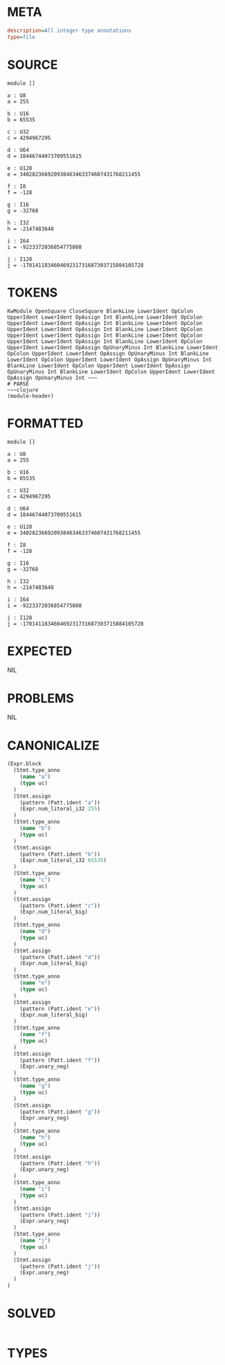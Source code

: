 # META
~~~ini
description=All integer type annotations
type=file
~~~
# SOURCE
~~~roc
module []

a : U8
a = 255

b : U16
b = 65535

c : U32
c = 4294967295

d : U64
d = 18446744073709551615

e : U128
e = 340282366920938463463374607431768211455

f : I8
f = -128

g : I16
g = -32768

h : I32
h = -2147483648

i : I64
i = -9223372036854775808

j : I128
j = -170141183460469231731687303715884105728
~~~
# TOKENS
~~~text
KwModule OpenSquare CloseSquare BlankLine LowerIdent OpColon UpperIdent LowerIdent OpAssign Int BlankLine LowerIdent OpColon UpperIdent LowerIdent OpAssign Int BlankLine LowerIdent OpColon UpperIdent LowerIdent OpAssign Int BlankLine LowerIdent OpColon UpperIdent LowerIdent OpAssign Int BlankLine LowerIdent OpColon UpperIdent LowerIdent OpAssign Int BlankLine LowerIdent OpColon UpperIdent LowerIdent OpAssign OpUnaryMinus Int BlankLine LowerIdent OpColon UpperIdent LowerIdent OpAssign OpUnaryMinus Int BlankLine LowerIdent OpColon UpperIdent LowerIdent OpAssign OpUnaryMinus Int BlankLine LowerIdent OpColon UpperIdent LowerIdent OpAssign OpUnaryMinus Int BlankLine LowerIdent OpColon UpperIdent LowerIdent OpAssign OpUnaryMinus Int ~~~
# PARSE
~~~clojure
(module-header)
~~~
# FORMATTED
~~~roc
module []

a : U8
a = 255

b : U16
b = 65535

c : U32
c = 4294967295

d : U64
d = 18446744073709551615

e : U128
e = 340282366920938463463374607431768211455

f : I8
f = -128

g : I16
g = -32768

h : I32
h = -2147483648

i : I64
i = -9223372036854775808

j : I128
j = -170141183460469231731687303715884105728
~~~
# EXPECTED
NIL
# PROBLEMS
NIL
# CANONICALIZE
~~~clojure
(Expr.block
  (Stmt.type_anno
    (name "a")
    (type uc)
  )
  (Stmt.assign
    (pattern (Patt.ident "a"))
    (Expr.num_literal_i32 255)
  )
  (Stmt.type_anno
    (name "b")
    (type uc)
  )
  (Stmt.assign
    (pattern (Patt.ident "b"))
    (Expr.num_literal_i32 65535)
  )
  (Stmt.type_anno
    (name "c")
    (type uc)
  )
  (Stmt.assign
    (pattern (Patt.ident "c"))
    (Expr.num_literal_big)
  )
  (Stmt.type_anno
    (name "d")
    (type uc)
  )
  (Stmt.assign
    (pattern (Patt.ident "d"))
    (Expr.num_literal_big)
  )
  (Stmt.type_anno
    (name "e")
    (type uc)
  )
  (Stmt.assign
    (pattern (Patt.ident "e"))
    (Expr.num_literal_big)
  )
  (Stmt.type_anno
    (name "f")
    (type uc)
  )
  (Stmt.assign
    (pattern (Patt.ident "f"))
    (Expr.unary_neg)
  )
  (Stmt.type_anno
    (name "g")
    (type uc)
  )
  (Stmt.assign
    (pattern (Patt.ident "g"))
    (Expr.unary_neg)
  )
  (Stmt.type_anno
    (name "h")
    (type uc)
  )
  (Stmt.assign
    (pattern (Patt.ident "h"))
    (Expr.unary_neg)
  )
  (Stmt.type_anno
    (name "i")
    (type uc)
  )
  (Stmt.assign
    (pattern (Patt.ident "i"))
    (Expr.unary_neg)
  )
  (Stmt.type_anno
    (name "j")
    (type uc)
  )
  (Stmt.assign
    (pattern (Patt.ident "j"))
    (Expr.unary_neg)
  )
)
~~~
# SOLVED
~~~clojure
~~~
# TYPES
~~~roc
~~~
